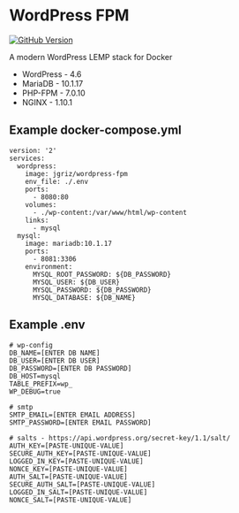 # WordPress FPM

[![GitHub Version](https://img.shields.io/github/release/joshcummingsdesign/wordpress-fpm.svg?maxAge=2592000)](https://github.com/joshcummingsdesign/wordpress-fpm)

A modern WordPress LEMP stack for Docker

* WordPress - 4.6
* MariaDB - 10.1.17
* PHP-FPM - 7.0.10
* NGINX - 1.10.1

## Example docker-compose.yml

```shell
version: '2'
services:
  wordpress:
    image: jgriz/wordpress-fpm
    env_file: ./.env
    ports:
      - 8080:80
    volumes:
      - ./wp-content:/var/www/html/wp-content
    links:
      - mysql
  mysql:
    image: mariadb:10.1.17
    ports:
      - 8081:3306
    environment:
      MYSQL_ROOT_PASSWORD: ${DB_PASSWORD}
      MYSQL_USER: ${DB_USER}
      MYSQL_PASSWORD: ${DB_PASSWORD}
      MYSQL_DATABASE: ${DB_NAME}
```

## Example .env

```shell
# wp-config
DB_NAME=[ENTER DB NAME]
DB_USER=[ENTER DB USER]
DB_PASSWORD=[ENTER DB PASSWORD]
DB_HOST=mysql
TABLE_PREFIX=wp_
WP_DEBUG=true

# smtp
SMTP_EMAIL=[ENTER EMAIL ADDRESS]
SMTP_PASSWORD=[ENTER EMAIL PASSWORD]

# salts - https://api.wordpress.org/secret-key/1.1/salt/
AUTH_KEY=[PASTE-UNIQUE-VALUE]
SECURE_AUTH_KEY=[PASTE-UNIQUE-VALUE]
LOGGED_IN_KEY=[PASTE-UNIQUE-VALUE]
NONCE_KEY=[PASTE-UNIQUE-VALUE]
AUTH_SALT=[PASTE-UNIQUE-VALUE]
SECURE_AUTH_SALT=[PASTE-UNIQUE-VALUE]
LOGGED_IN_SALT=[PASTE-UNIQUE-VALUE]
NONCE_SALT=[PASTE-UNIQUE-VALUE]
```
